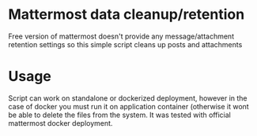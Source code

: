 # Mattermost data cleanup/retention
Free version of mattermost doesn't provide any message/attachment retention settings so this simple script cleans up posts and attachments 
# Usage
Script can work on standalone or dockerized deployment, however in the case of docker you must run it on application container (otherwise it wont be able to delete the files from the system. It was tested with official mattermost docker deployment.
#
